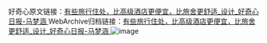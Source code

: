 好奇心原文链接：[有些旅行住处，比高级酒店更便宜，比旅舍更舒适_设计_好奇心日报-马梦涵 ](https://www.qdaily.com/articles/12253.html)
WebArchive归档链接：[有些旅行住处，比高级酒店更便宜，比旅舍更舒适_设计_好奇心日报-马梦涵 ](http://web.archive.org/web/20190623172127/https://www.qdaily.com/articles/12253.html)
![image](http://ww3.sinaimg.cn/large/007d5XDply1g3wi3quh90j30thcn4x6p)